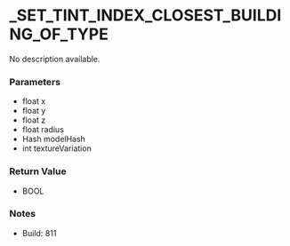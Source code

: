 # _SET_TINT_INDEX_CLOSEST_BUILDING_OF_TYPE

No description available.

### Parameters
* float x
* float y
* float z
* float radius
* Hash modelHash
* int textureVariation

### Return Value
* BOOL

### Notes
* Build: 811

